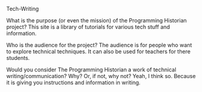 Tech-Writing

What is the purpose (or even the mission) of the Programming Historian project?
	This site is a library of tutorials for various tech stuff and information.

Who is the audience for the project?
	The audience is for people who want to explore technical techniques. It can also be used for teachers for there students.

Would you consider The Programming Historian a work of technical writing/communication? Why? Or, if not, why not?
	Yeah, I think so. Because it is giving you instructions and information in writing.
